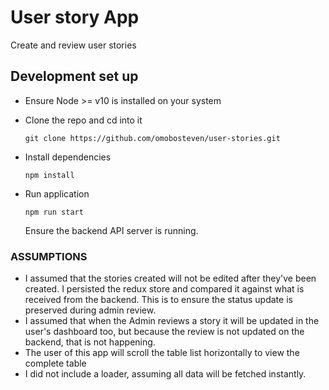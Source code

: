# User story App
Create and review user stories

## Development set up

- Ensure Node >= v10 is installed on your system

- Clone the repo and cd into it
    ```
    git clone https://github.com/omobosteven/user-stories.git
    ``` 
 - Install dependencies
    ```
    npm install
    ```
	
- Run application
    ```
    npm run start
    ```
  Ensure the backend API server is running.
  
 ### ASSUMPTIONS
 - I assumed that the stories created will not be edited after they've been created. I persisted the redux store and compared it against what is received from the backend. This is to ensure the status update is preserved during admin review. 
 - I assumed that when the Admin reviews a story it will be updated in the user's dashboard too, but because the review is not updated on the backend, that is not happening.
 - The user of this app will scroll the table list horizontally to view the complete table
 - I did not include a loader, assuming all data will be fetched instantly.
